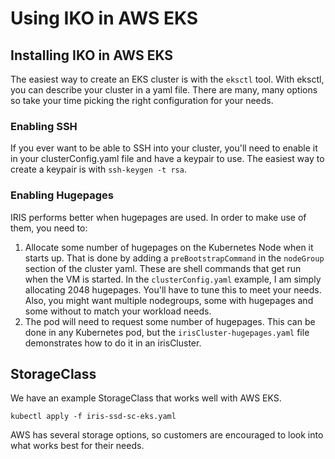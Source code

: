 # Using IKO in AWS EKS

## Installing IKO in AWS EKS

The easiest way to create an EKS cluster is with the `eksctl` tool.  With eksctl, you can describe your cluster in a yaml file.  There are many, many options so take your time picking the right configuration for your needs.

### Enabling SSH

If you ever want to be able to SSH into your cluster, you'll need to enable it in your clusterConfig.yaml file and have a keypair to use.  The easiest way to create a keypair is with `ssh-keygen -t rsa`.

### Enabling Hugepages

IRIS performs better when hugepages are used.  In order to make use of them, you need to:

1. Allocate some number of hugepages on the Kubernetes Node when it starts up.  That is done by adding a `preBootstrapCommand` in the `nodeGroup` section of the cluster yaml.  These are shell commands that get run when the VM is started.  In the `clusterConfig.yaml` example, I am simply allocating 2048 hugepages.  You'll have to tune this to meet your needs.  Also, you might want multiple nodegroups, some with hugepages and some without to match your workload needs.
2. The pod will need to request some number of hugepages.  This can be done in any Kubernetes pod, but the `irisCluster-hugepages.yaml` file demonstrates how to do it in an irisCluster.

## StorageClass

We have an example StorageClass that works well with AWS EKS.

```
kubectl apply -f iris-ssd-sc-eks.yaml
```

AWS has several storage options, so customers are encouraged to look into what works best for their needs.
